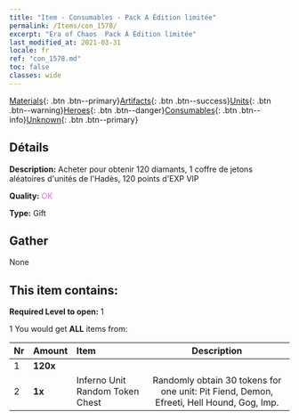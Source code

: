 ```yaml
---
title: "Item - Consumables - Pack A Édition limitée"
permalink: /Items/con_1578/
excerpt: "Era of Chaos  Pack A Édition limitée"
last_modified_at: 2021-03-31
locale: fr
ref: "con_1578.md"
toc: false
classes: wide
---
```

 [Materials](/fr/Items/){: .btn .btn--primary}[Artifacts](/fr/Items/Artifacts/){: .btn .btn--success}[Units](/fr/Items/Units/){: .btn .btn--warning}[Heroes](/fr/Items/Heroes/){: .btn .btn--danger}[Consumables](/fr/Items/Consumables/){: .btn .btn--info}[Unknown](/fr/Items/Unknown/){: .btn .btn--primary}

## Détails
 **Description:** Acheter pour obtenir 120 diamants, 1 coffre de jetons aléatoires d'unités de l'Hadès, 120 points d'EXP VIP

 **Quality:** <span style="color: #DA70D6">OK</span>

 **Type:** Gift

## Gather

  None

## This item contains:

 **Required Level to open:** 1

 1 You would get **ALL** items  from:

  | Nr | Amount |     Item    | Description |
  |:---|:-------|:------------|:-----------:|
  | 1 |  **120x** | <i class="fas fa-gem"/> |  | 
  | 2 |  **1x** | Inferno Unit Random Token Chest | Randomly obtain 30 tokens for one unit: Pit Fiend, Demon, Efreeti, Hell Hound, Gog, Imp.  | 
